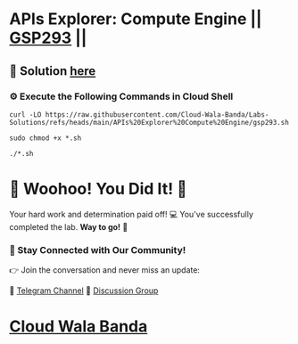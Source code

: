 # APIs Explorer: Compute Engine || [GSP293](https://www.cloudskillsboost.google/focuses/3523?parent=catalog) ||

## 🔑 Solution [here](https://youtu.be/kt1szxq7JNY)

### ⚙️ Execute the Following Commands in Cloud Shell

```
curl -LO https://raw.githubusercontent.com/Cloud-Wala-Banda/Labs-Solutions/refs/heads/main/APIs%20Explorer%20Compute%20Engine/gsp293.sh

sudo chmod +x *.sh

./*.sh
```

# 🎉 Woohoo! You Did It! 🎉

Your hard work and determination paid off! 💻
You've successfully completed the lab. **Way to go!** 🚀

### 💬 Stay Connected with Our Community!

👉 Join the conversation and never miss an update:

📢 [Telegram Channel](https://t.me/cloudwalabanda)
👥 [Discussion Group](https://t.me/cloudwalabandachats)

# [Cloud Wala Banda](https://www.youtube.com/@cloudwalabanda)
